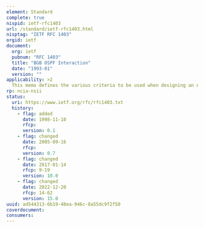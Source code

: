 ```yaml
---
element: Standard
complete: true
nispid: ietf-rfc1403
url: /standard/ietf-rfc1403.html
nisptag: "IETF RFC 1403"
orgid: ietf
document:
  org: ietf
  pubnum: "RFC 1403"
  title: "BGB OSPF Interaction"
  date: "1993-01"
  version: ""
applicability: >2
  This memo defines the various criteria to be used when designing an Autonomous System Border Routers (ASBR) that will run BGP with other ASBRs external to the AS and OSPF as its IGP.
rp: ncia-nsii
status:
  uri: https://www.ietf.org/rfc/rfc1403.txt
  history: 
    - flag: added
      date: 1998-11-10
      rfcp: 
      version: 0.1
    - flag: changed
      date: 2005-09-16
      rfcp: 
      version: 0.7
    - flag: changed
      date: 2017-01-14
      rfcp: 9-19
      version: 10.0
    - flag: changed
      date: 2022-12-20
      rfcp: 14-62
      version: 15.0
uuid: ad544313-6b19-48ea-946c-8a55dc9f2f50
coverdocument:
consumers:
---
```


